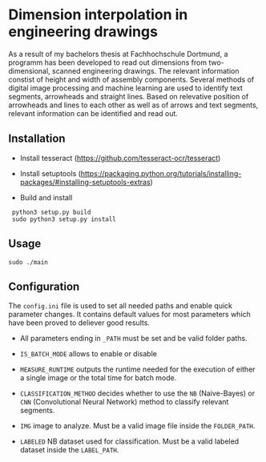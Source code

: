 # Dimension interpolation in engineering drawings
As a result of my bachelors thesis at Fachhochschule Dortmund, a programm has been developed to read out dimensions from two-dimensional, scanned engineering drawings. The relevant information constist of height and width of assembly components. Several methods of digital image processing and machine learning are used to identify text segments, arrowheads and straight lines. Based on relevative position of arrowheads and lines to each other as well as of arrows and text segments, relevant information can be identified and read out.



## Installation

- Install tesseract (https://github.com/tesseract-ocr/tesseract)

- Install setuptools (https://packaging.python.org/tutorials/installing-packages/#installing-setuptools-extras)

- Build and install

```
 python3 setup.py build
 sudo python3 setup.py install
```

## Usage

```
sudo ./main
```



## Configuration

The `config.ini` file is used to set all needed paths and enable quick parameter changes. It contains default values for most parameters which have been proved to deliever good results. 

- All parameters ending in `_PATH` must be set and be valid folder paths.

- `IS_BATCH_MODE` allows to enable or disable 
- `MEASURE_RUNTIME` outputs the runtime needed for the execution of either a single image or the total time for batch mode.
- `CLASSIFICATION_METHOD` decides whether to use the `NB` (Naive-Bayes) or `CNN` (Convolutional Neural Network) method to classify relevant segments.
- `IMG` image to analyze. Must be a valid image file inside the `FOLDER_PATH`.
- `LABELED` NB dataset used for classification. Must be a valid labeled dataset inside the `LABEL_PATH`.
